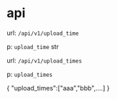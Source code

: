 
# api

url: `/api/v1/upload_time`

p: `upload_time` str



url: `/api/v1/upload_times`

p: `upload_times`

{
"upload_times":["aaa","bbb",....]
}

